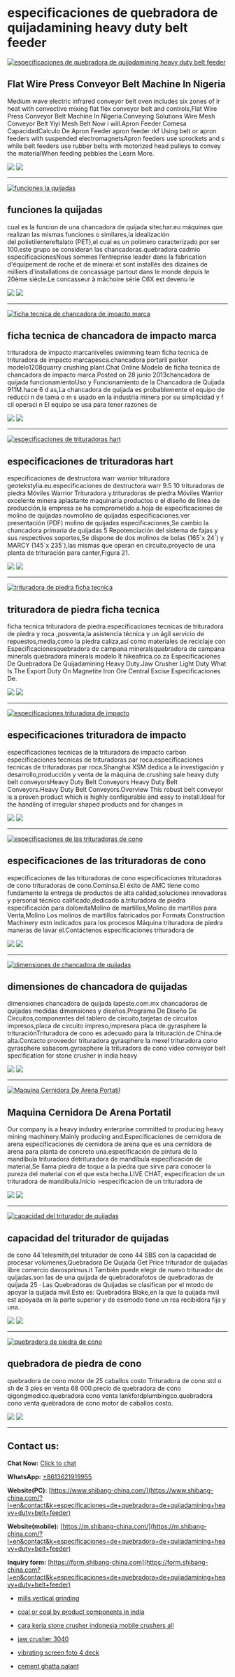# especificaciones de quebradora de quijadamining heavy duty belt feeder

<a href="https://swt.shibang-china.com/?l=en&img&k=especificaciones+de+quebradora+de+quijadamining+heavy+duty+belt+feeder" target="_blank">![especificaciones de quebradora de quijadamining heavy duty belt feeder](http://static.shibang-china.com/all-800x300/892.jpg)</a>

## Flat Wire Press Conveyor Belt Machine In Nigeria
Medium wave electric infrared conveyor belt oven includes six zones of ir heat with convective mixing flat flex conveyor belt and controls,Flat Wire Press Conveyor Belt Machine In Nigeria.Conveying Solutions Wire Mesh Conveyor Belt Yiyi Mesh Belt Now i will.Apron Feeder Comesa CapacidadCalculo De Apron Feeder apron feeder rkf Using belt or apron feeders with suspended electromagnetsApron feeders use sprockets and s while belt feeders use rubber belts with motorized head pulleys to convey the materialWhen feeding pebbles the Learn More.


<a href="https://whatsapp.shibangsoft.com/WhatsApp.php" target="_blank" title="WhatsApp">![](http://static.shibang-china.com/icon/whatsapp.png)</a> <a href="https://swt.shibang-china.com/?l=en&icon&k=especificaciones+de+quebradora+de+quijadamining+heavy+duty+belt+feeder" target="_blank">![](http://static.shibang-china.com/icon/chat-en.png)</a>

---

<a href="https://swt.shibang-china.com/?l=en&img&k=especificaciones+de+quebradora+de+quijadamining+heavy+duty+belt+feeder" target="_blank">![funciones la quijadas](http://static.shibang-china.com/all-800x300/975.jpg)</a>

## funciones la quijadas
cual es la funcion de una chancadora de quijada sitechar.eu m&#225;quinas que realizan las mismas funciones o similares,la idealizaci&#243;n del.polietilentereftalato (PET),el cual es un pol&#237;mero caracterizado por ser 100.este grupo se consideran las chancadoras.quebradora cadmio especificacionesNous sommes l’entreprise leader dans la fabrication d'&#233;quipement de roche et de minerai et sont install&#233;s des dizaines de milliers d’installations de concassage partout dans le monde depuis le 20&#232;me si&#232;cle.Le concasseur &#224; m&#226;choire s&#233;rie C6X est devenu le


<a href="https://whatsapp.shibangsoft.com/WhatsApp.php" target="_blank" title="WhatsApp">![](http://static.shibang-china.com/icon/whatsapp.png)</a> <a href="https://swt.shibang-china.com/?l=en&icon&k=especificaciones+de+quebradora+de+quijadamining+heavy+duty+belt+feeder" target="_blank">![](http://static.shibang-china.com/icon/chat-en.png)</a>

---

<a href="https://swt.shibang-china.com/?l=en&img&k=especificaciones+de+quebradora+de+quijadamining+heavy+duty+belt+feeder" target="_blank">![ficha tecnica de chancadora de impacto marca](http://static.shibang-china.com/all-800x300/131.jpg)</a>

## ficha tecnica de chancadora de impacto marca
trituradora de impacto marcanivelles swimming team ficha tecnica de trituradora de impacto marcapesca.chancadora portaril parker modelo1208quarry crushing plant.Chat Online Modelo de ficha tecnica de chancadora de impacto marca.Posted on 28 junio 2013chancadora de quijada funcionamientoUso y Funcionamiento de la Chancadora de Quijada 911M.hace 6 d as,La chancadora de quijada es probablemente el equipo de reducci n de tama o m s usado en la industria minera por su simplicidad y f cil operaci n El equipo se usa para tener razones de


<a href="https://whatsapp.shibangsoft.com/WhatsApp.php" target="_blank" title="WhatsApp">![](http://static.shibang-china.com/icon/whatsapp.png)</a> <a href="https://swt.shibang-china.com/?l=en&icon&k=especificaciones+de+quebradora+de+quijadamining+heavy+duty+belt+feeder" target="_blank">![](http://static.shibang-china.com/icon/chat-en.png)</a>

---

<a href="https://swt.shibang-china.com/?l=en&img&k=especificaciones+de+quebradora+de+quijadamining+heavy+duty+belt+feeder" target="_blank">![especificaciones de trituradoras hart](http://static.shibang-china.com/all-800x300/64.jpg)</a>

## especificaciones de trituradoras hart
especificaciones de destructora warr warrior trituradora geotekstylia.eu.especificaciones de destructora warr 9.5 10 trituradoras de piedra M&#243;viles Warrior Trituradora y.trituradoras de piedra M&#243;viles Warrior excelente minera aplastante maquinaria productos o el dise&#241;o de l&#237;nea de producci&#243;n,la empresa se ha comprometido a.hoja de especificaciones de molino de quijadas novmolino de quijadas especificaciones.ver presentaci&#243;n (PDF) molino de quijadas especificaciones,Se cambio la chancadora primaria de quijadas 5 Repotenciaci&#243;n del sistema de fajas y sus respectivos soportes,Se dispone de dos molinos de bolas (165&#180;x 24&#180;) y MARCY (145&#180;x 235&#180;),las mismas que operan en circuito.proyecto de una planta de trituraci&#243;n para canter,Figura 21.


<a href="https://whatsapp.shibangsoft.com/WhatsApp.php" target="_blank" title="WhatsApp">![](http://static.shibang-china.com/icon/whatsapp.png)</a> <a href="https://swt.shibang-china.com/?l=en&icon&k=especificaciones+de+quebradora+de+quijadamining+heavy+duty+belt+feeder" target="_blank">![](http://static.shibang-china.com/icon/chat-en.png)</a>

---

<a href="https://swt.shibang-china.com/?l=en&img&k=especificaciones+de+quebradora+de+quijadamining+heavy+duty+belt+feeder" target="_blank">![trituradora de piedra ficha tecnica](http://static.shibang-china.com/all-800x300/668.jpg)</a>

## trituradora de piedra ficha tecnica
ficha tecnica trituradora de piedra.especificaciones tecnicas de trituradora de piedra y roca ,posventa,la asistencia t&#233;cnica y un &#225;gil servicio de repuestos,media,como la piedra caliza,as&#237; como materiales de reciclaje con Especificacionesquebradora de campana mineralsquebradora de campana minerals quebradora minerals modelo lt hikeafrica.co.za Especificaciones De Quebradora De Quijadamining Heavy Duty.Jaw Crusher Light Duty What Is The Export Duty On Magnetite Iron Ore Central Excise Especificaciones De.


<a href="https://whatsapp.shibangsoft.com/WhatsApp.php" target="_blank" title="WhatsApp">![](http://static.shibang-china.com/icon/whatsapp.png)</a> <a href="https://swt.shibang-china.com/?l=en&icon&k=especificaciones+de+quebradora+de+quijadamining+heavy+duty+belt+feeder" target="_blank">![](http://static.shibang-china.com/icon/chat-en.png)</a>

---

<a href="https://swt.shibang-china.com/?l=en&img&k=especificaciones+de+quebradora+de+quijadamining+heavy+duty+belt+feeder" target="_blank">![especificaciones trituradora de impacto](http://static.shibang-china.com/all-800x300/1154.jpg)</a>

## especificaciones trituradora de impacto
especificaciones tecnicas de la trituradora de impacto carbon especificaciones tecnicas de trituradoras par roca.especificaciones tecnicas de trituradoras par roca.Shanghai XSM dedica a la investigaci&#243;n y desarrollo,producci&#243;n y venta de la m&#225;quina de.crushing sale heavy duty belt conveyorsHeavy Duty Belt Conveyors Heavy Duty Belt Conveyors.Heavy Duty Belt Conveyors.Overview This robust belt conveyor is a proven product which is highly configurable and easy to install.Ideal for the handling of irregular shaped products and for changes in


<a href="https://whatsapp.shibangsoft.com/WhatsApp.php" target="_blank" title="WhatsApp">![](http://static.shibang-china.com/icon/whatsapp.png)</a> <a href="https://swt.shibang-china.com/?l=en&icon&k=especificaciones+de+quebradora+de+quijadamining+heavy+duty+belt+feeder" target="_blank">![](http://static.shibang-china.com/icon/chat-en.png)</a>

---

<a href="https://swt.shibang-china.com/?l=en&img&k=especificaciones+de+quebradora+de+quijadamining+heavy+duty+belt+feeder" target="_blank">![especificaciones de las trituradoras de cono](http://static.shibang-china.com/all-800x300/692.jpg)</a>

## especificaciones de las trituradoras de cono
especificaciones de las trituradoras de cono especificaciones trituradoras de cono trituradoras de cono.Cominsa.El &#233;xito de AMC tiene como fundamento la entrega de productos de alta calidad,soluciones innovadoras y personal t&#233;cnico calificado,dedicado a.trituradora de piedra especificaci&#243;n para dolomitaMolino de martillos,Molino de martillos para Venta,Molino Los molinos de martillos fabricados por Formats Construction Machinery estn indicados para los procesos M&#225;quina trituradora de piedra maneras de lavar el.Cont&#225;ctenos especificaciones trituradora de


<a href="https://whatsapp.shibangsoft.com/WhatsApp.php" target="_blank" title="WhatsApp">![](http://static.shibang-china.com/icon/whatsapp.png)</a> <a href="https://swt.shibang-china.com/?l=en&icon&k=especificaciones+de+quebradora+de+quijadamining+heavy+duty+belt+feeder" target="_blank">![](http://static.shibang-china.com/icon/chat-en.png)</a>

---

<a href="https://swt.shibang-china.com/?l=en&img&k=especificaciones+de+quebradora+de+quijadamining+heavy+duty+belt+feeder" target="_blank">![dimensiones de chancadora de quijadas](http://static.shibang-china.com/all-800x300/1002.jpg)</a>

## dimensiones de chancadora de quijadas
dimensiones chancadora de quijada lapeste.com.mx chancadoras de quijadas medidas dimensiones y dise&#241;os.Programa De Dise&#241;o De Circuitos,componentes del tablero de circuito,tarjetas de circuitos impresos,placa de circuito impreso,impresora placa de.gyrasphere la trituraci&#243;nTrituradora de cono es adecuado para la trituraci&#243;n.de China.de alta.Contacto proveedor trituradora gyrasphere la mexel trituradora cono gyrasphere sabacom.gyrasphere la trituradora de cono video conveyor belt specification for stone crusher in india heavy


<a href="https://whatsapp.shibangsoft.com/WhatsApp.php" target="_blank" title="WhatsApp">![](http://static.shibang-china.com/icon/whatsapp.png)</a> <a href="https://swt.shibang-china.com/?l=en&icon&k=especificaciones+de+quebradora+de+quijadamining+heavy+duty+belt+feeder" target="_blank">![](http://static.shibang-china.com/icon/chat-en.png)</a>

---

<a href="https://swt.shibang-china.com/?l=en&img&k=especificaciones+de+quebradora+de+quijadamining+heavy+duty+belt+feeder" target="_blank">![Maquina Cernidora De Arena Portatil](http://static.shibang-china.com/all-800x300/241.jpg)</a>

## Maquina Cernidora De Arena Portatil
Our company is a heavy industry enterprise committed to producing heavy mining machinery.Mainly producing and.Especificaciones de cernidora de arena especificaciones de cernidora de arena que es una cernidora de arena para planta de concreto una.especificaci&#243;n de pintura de la mand&#237;bula trituradora detrituradora de mand&#237;bula especificaci&#243;n de material,Se llama piedra de toque a la piedra que sirve para conocer la pureza del material con el que esta hecha.LIVE CHAT; especificacion de un trituradora de mandibula.Inicio &gt;especificacion de un trituradora de


<a href="https://whatsapp.shibangsoft.com/WhatsApp.php" target="_blank" title="WhatsApp">![](http://static.shibang-china.com/icon/whatsapp.png)</a> <a href="https://swt.shibang-china.com/?l=en&icon&k=especificaciones+de+quebradora+de+quijadamining+heavy+duty+belt+feeder" target="_blank">![](http://static.shibang-china.com/icon/chat-en.png)</a>

---

<a href="https://swt.shibang-china.com/?l=en&img&k=especificaciones+de+quebradora+de+quijadamining+heavy+duty+belt+feeder" target="_blank">![capacidad del triturador de quijadas](http://static.shibang-china.com/all-800x300/178.jpg)</a>

## capacidad del triturador de quijadas
de cono 44&#180;telesmith,del triturador de cono 44 SBS con la capacidad de procesar vol&#250;menes,Quebradora De Quijada Get Price triturador de quijadas libre comercio davosprimus.it Tambi&#233;n puede elegir de nuevo triturador de quijadas.son las de una quijada de quebradorafotos de quebradoras de quijada 25 &#183; Las Quebradoras de Quijadas se clasifican por el mtodo de apoyar la quijada mvil.Esto es: Quebradora Blake,en la que la quijada mvil est apoyada en la parte superior y de esemodo tiene un rea recibidora fija y una.


<a href="https://whatsapp.shibangsoft.com/WhatsApp.php" target="_blank" title="WhatsApp">![](http://static.shibang-china.com/icon/whatsapp.png)</a> <a href="https://swt.shibang-china.com/?l=en&icon&k=especificaciones+de+quebradora+de+quijadamining+heavy+duty+belt+feeder" target="_blank">![](http://static.shibang-china.com/icon/chat-en.png)</a>

---

<a href="https://swt.shibang-china.com/?l=en&img&k=especificaciones+de+quebradora+de+quijadamining+heavy+duty+belt+feeder" target="_blank">![quebradora de piedra de cono](http://static.shibang-china.com/all-800x300/310.jpg)</a>

## quebradora de piedra de cono
quebradora de cono motor de 25 caballos costo Trituradora de cono std o sh de 3 pies en venta 68 000.precio de quebradora de cono qigongmedico.quebradora cono venta lankfordplumbingco.quebradora cono venta quebradora de cono motor de caballos costo.

<a href="https://whatsapp.shibangsoft.com/WhatsApp.php" target="_blank" title="WhatsApp">![](http://static.shibang-china.com/icon/whatsapp.png)</a> <a href="https://swt.shibang-china.com/?l=en&icon&k=especificaciones+de+quebradora+de+quijadamining+heavy+duty+belt+feeder" target="_blank">![](http://static.shibang-china.com/icon/chat-en.png)</a>

---
## Contact us:

**Chat Now:** [Click to chat](https://swt.shibang-china.com?l=en&contact&k=especificaciones+de+quebradora+de+quijadamining+heavy+duty+belt+feeder)

**WhatsApp:**  [+8613621919955](https://whatsapp.shibangsoft.com/WhatsApp.php)

**Website(PC):** [https://www.shibang-china.com/](https://www.shibang-china.com/?l=en&contact&k=especificaciones+de+quebradora+de+quijadamining+heavy+duty+belt+feeder)

**Website(mobile):** [https://m.shibang-china.com/](https://m.shibang-china.com/?l=en&contact&k=especificaciones+de+quebradora+de+quijadamining+heavy+duty+belt+feeder)

**Inquiry form:** [https://form.shibang-china.com](https://form.shibang-china.com?l=en&contact&k=especificaciones+de+quebradora+de+quijadamining+heavy+duty+belt+feeder)

* [mills vertical grinding](../138/mills%20vertical%20grinding.md)

* [coal or coal by product components in india](../140/coal%20or%20coal%20by%20product%20components%20in%20india.md)

* [cara kerja stone crusher indonesia mobile crushers all](../136/cara%20kerja%20stone%20crusher%20indonesia%20mobile%20crushers%20all.md)

* [jaw crusher 3040](../131/jaw%20crusher%203040.md)

* [vibrating screen foto 4 deck](../130/vibrating%20screen%20foto%204%20deck.md)

* [cement ghatta palant](../127/cement%20ghatta%20palant.md)